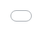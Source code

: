 ```yaml
---
layout: post
date:   2025-03-25
image: "/conflict_urbanism_sp2025/images/Baker_Lin_Lopez/lopez_Post_Cover_Image_nuclear.png"
title:  "Nuclear Ecology: Data Voids of Turkey Point Nuclear Generating Station"
author: "Holly Baker, Minhan Lin, Trella Isabel Lopez"
---
```


The project explores the impact of Turkey Point Nuclear Generating Station on ecosystems – both natural and political – in Southern Florida. Tracing how nuclear infrastructure creates an artificial landscape, our project reveals a key tension: while Turkey Point’s cooling canals have been long under scrutiny by environmental groups due to their proven leaking of salt water into local aquifers, this warm brackish water has surprisingly created an ideal habitat for American crocodiles. Set against a backdrop of concerns for the risk associated with nuclear generation, our research aims to bring to light the various data voids – or missing information – connected to Turkey Point. Amidst a contentious political landscape with scandals connected to Florida Power & Light, the owner of the plant, the project focuses on mapping available information and the array of actors, from Senators to crocodiles, to point to gaps in Turkey Point’s narrative. The research aims to expose a series of complex relationships between ecology and political motivations and, ultimately, contribute a nuanced perspective to discourse on impact of nuclear infrastructure. 


<div style="display: flex; gap: 20px; flex-wrap: wrap;">

  <div style="flex: 1; min-width: 425px;">
   <img src="/conflict_urbanism_sp2025/images/Baker_Lin_Lopez/nbc_alfonso-duran_TP.png" alt="Turkey Point" style="width:100%">
  </div>

  <div style="flex: 1; min-width: 175px;">
    <img src="/conflict_urbanism_sp2025/images/Baker_Lin_Lopez/Zoom TP.gif" alt="Google Earth TP" style="width:100%;">
  </div>

</div>


#### Context  

Turkey Point Nuclear Generating Station was completed in 1972 to meet the energy demands of South Florida’s booming population, under the administration of Lyndon B. Johnson. Located twenty five miles south of Miami, the plant sits in a sensitive ecosystem between the Everglades National Park and Biscayne Bay. It sits directly on top of the Biscayne Aquifer, the primary public water supply for Miami-Dade and Florida Keys. The plant is owned by Florida Power & Light Co (FPL), and comprises seven units: units 1, 2 and 5 are oil/gas, whilst units 3 and 4 are nuclear generating. With units 6 and 7 in construction, our investigation focuses specifically on units 3 and 4. The Turkey Point cooling canals span 168 linear miles, an area so large that it can be seen from space or zoom level 1, and stands as the only plant in the US that uses earthen cooling canals in its operations. After a contentious exchange involving multiple lawsuits between FPL and environmental groups, the Nuclear Regulatory Commission approved and reinstates Turkey Point’s license extensions in March 2024, allowing Units 3 and 4 to operate until 2052 and 2053 respectively. 


![American Crocodiles at Turkey Point](/conflict_urbanism_sp2025/images/Baker_Lin_Lopez/american crocodiles at turkey point nuclear power plant.jpg) 
*Figure 1: American Crocodiles at Turkey Point (?). Image courtesy --- .* 


#### American Crocodiles at Turkey Point 


Turkey Point has since become a thriving sanctuary for American crocodiles, a species once on the brink of extinction. South Florida’s crocodile population was estimated to have numbered over 3000 in the early 1960s, but their population had dwindled to just 150-300 by the mid-1970s and were classified as an endangered species. Reasons for the historical decline of its population in North America include habitat loss, road kills, hunting for the hide industry, pet trade, and wildlife exhibitions. The construction of Turkey Point’s cooling canals had inadvertently created a near-perfect habitat for these crocodiles. These canals serve an essential engineering purpose: as water cycles through the nuclear plant, it removes excess heat before cooling down in the canals and re-entering the system. The canals have provided abundant prey and elevated berms for nesting – but, most crucially, the absence of human interference. By 2007, the American Crocodile Distinct Population Segment in Florida was reclassified from Endangered to Threatened. 


<div style="display: flex; gap: 20px; flex-wrap: wrap;">

  <div style="flex: 1; min-width: 300px;">
   <img src="/conflict_urbanism_sp2025/images/Baker_Lin_Lopez/American crocodile capture locations at Turkey Point Power Plant from the 2012 January, April and November capture events.png" alt="Turkey Point" style="width:100%">
  </div>

  <div style="flex: 1; min-width: 300px;">
    <img src="/conflict_urbanism_sp2025/images/Baker_Lin_Lopez/Kernel Density Map of crocodile locations at Turkey Point Power Plant during August 2012 spotlight survey..png" alt="Google Earth TP" style="width:100%;">
  </div>

</div>

<div style="background-color: #E1EE30; padding: 15px; max-width: 500px; margin: 20px auto;">
  <strong>DATA VOID</strong> <br><em>Our research compared user generated sightings from iNaturalist with FPL published data on crocodile monitoring. Given the fact Turkey Point facility is a highly restricted zone, it is unsurprising that user generated sightings were far fewer than that of the plant’s owner. However, while user generated sightings gradually proliferated, FPL stopped publishing data in 2012. Adding to this, we found that clicking any links posted on their official crocodile monitoring website page resulted in a “page not found” error. Broken links and old data both present a data void; an absence of information that appears to be more of a PR stunt than a commitment to transparency and real-time ecological monitoring. </em>
</div>



![Pollution in Biscane Bay](/images/Baker_Lin_Lopez/American%20crocodile%20crowd%20source%20data.png)

#### Water Quality Testing


The canals have long been suspected to have had serious problems, and in recent years, it has been confirmed that they are leaking salt water and contaminating the Biscayne Aquifer. 2012 marked a significant turning point: the very same year FPL stopped publishing crocodile monitoring data, they responded to pressure from environmental groups and addressed saltwater intrusion. In conducting an internal investigation, FPL published a plan to add water from the Floridan Aquifer to freshen the canals and dilute their saline content. The public acknowledgement of a longstanding issue prompted further investigation from both environmental groups and county legislators. One such example was a study published in the Miami Herald conducted by Miami-Dade County which reported tritium levels in Biscayne Bay up to 215 times higher than normal ocean water. Tritium is a radioactive isotope that is used for water tracingand, although these levels are still far below what the Clean Water Act accepts in drinking water, the presence of tritium led scientists to believe that water was leaking, and travelling with ammonia and phosphorus, into the bay. 


![Pollution in Biscane Bay](/conflict_urbanism_sp2025/images/Baker_Lin_Lopez/Lopez_Water_Pollution.png)


![Southern Miami-Dade County Water System](/conflict_urbanism_sp2025/images/Baker_Lin_Lopez/Water Systems.png) 
*Figure 1: Water systems in Southern Miami-Dade County including canals, streams, and lakes.*

![Southern Miami-Dade County Ground Water Monitoring Wells](/conflict_urbanism_sp2025/images/Baker_Lin_Lopez/GW Well.png) 
*Figure 1: Active Ground Water Monitoring Wells near Turkey Point, highlighting FPL owned wells.*



<div style="background-color: #E1EE30; padding: 15px; max-width: 500px; margin: 20px auto;">
  <strong>DATA VOID</strong> <br><em>Mapping water quality data focused on ammonium, salinity, nitrogen oxide and phosphorus revealed a higher concentration of each both directly around Turkey Point and further north in the bay in 2024, than the concentrations in 1980. The concentrations north of the plant can be attributed to prevailing currents from the Atlantic which bring particulate matter north past Miami. Our research, however, revealed a significant data void in the types of chemicals being tested in the area. In 441 chemicals tested across water monitoring stations, there was not a single nuclear isotope. Of the groundwater monitoring wells, two of the closest to Turkey Point are owned by FPL – presenting a questionable conflict of interest. </em>
</div>



![Miami-Dade County Census Tracts](/conflict_urbanism_sp2025/images/Baker_Lin_Lopez/Lopez_Census_Date.gif)
*Figure 1: This is the caption for the image.*

#### Licensing & Census Tract Changes

In 2018, FLP became the first nuclear operator to seek to extend its operating license to a total of 80 years, which was met with backlash from environmental activists. In 2019, the NRC granted license extensions without a comprehensive environmental impact assessment, leading to a lawsuit enacted by Miami Waterkeeper, Friends of the Earth, Natural Resources Defense Council (NRDC). In 2022, the NRC reversed its prior decision and mandated a full environmental review, and by 2024 – after publishing the “Supplemental Environmental Impact Statement” – the NRC reinstated the license extensions, allowing Units 3 and 4 to operate until 2052 and 2053. 

An analysis of Florida's census tract changes from 1960 to 2020 revealed an intriguing insight: while most tracts subdivided and increased as a clear result of urban development around Miami, Turkey Point was uniquely assigned its own census tract in 2020. The map shows that the line was deliberately drawn to enclose the facility. Notably, this tract is clearly not connected to any urban development, which raises questions about the reasoning behind the decision and its implications. 

<div style="background-color: #E1EE30; padding: 15px; max-width: 500px; margin: 20px auto;">
  <strong>DATA MANIPULATION</strong> <br><em>FPL used outdated census data from 1990 in their license renewal application published in 2018. The report cited continuity from its renewal filing in 2000 and for consistency in available environmental data, yet a lower population count clearly works in their favour to and gives a regulatory advantage to reduce perceived public risk and opposition. FPL’s interest in census outcomes is evident, though the political and regulatory implications are complex. While we presume that NRC incorporated updated census data in their assessment in 2022, the report does not make this entirely clear. Although there is no direct evidence, the appearance of a newly drawn tract around Turkey Point in 2020 raises speculation as to whether FPL had any influence in the redistricting process – potentially to position the facility as an isolated entity, with lower population in the vicinity, which would offer significant regulatory and strategic advantages. </em>
</div>



<div class="iframe-column"><iframe src="/conflict_urbanism_sp2025/images/Baker_Lin_Lopez/lopez_timeline_2.html" style="position:absolute;top:0;left:0;width:100%;height:100%;" frameborder="0"></iframe></div>



#### Political Funding

The CEO of FPL Eric Silagy was implicated in an election manipulation scheme against Democratic Senator Jose Javier Rodriguez in 2020. Silagy was proven to have contributed “dark money” as a bride towards a ghost-candidate with the same last name as Rodriguez to create confusion and split the vote. The strategy proved effective as the Republican senator Ileana Garcia narrowly defeated Senator Rodriguez in District 37. Frank Artiles, a disgraced previous Senator and avid supporter of Turkey Point, was arrested for facilitating election manipulation and orchestrating the scheme itself.  

Following the 2020 census, increased population figures contributed to the redrawing of district lines in Southern Florida ahead of the 2022 elections. These new boundaries fragmented the voting power of residents near Turkey Point – two-thirds of whom are Hispanic living in Miami-Dade county – diminishing the influence of Democratic leaning voters who support pro-regulation and pro-solar initiatives, spearheaded by Senator Rodriguez, which would break apart FPL’s energy monopoly of the area. Rodriguez again narrowly lost in a newly drawn District 37 to their Republican counterpart. A year later, Governor Ron DeSantis accused of racialized gerrymandering in congressional redistricting splitting up Hispanic communities, where the newly drawn 28th congressional district in which Turkey Point lies was cited as a critical example.


<div style="background-color: #E1EE30; padding: 15px; max-width: 500px; margin: 20px auto;">
  <strong>DATA MANIPULATION</strong> <br><em>There is substantial evidence to suggest that FPL is not merely pursuing regulatory approval, but actively engaging in strategies to critically influence and act within their own political interest. Census track changes trigger redistricting processes and, in turn, can lead to politically advantageous gerrymandering. Whether the Nuclear Regulatory Commission (NRC) is complicit in, or simply inattentive to, these dynamics remains a critical and open question.</em>
</div>




